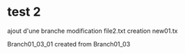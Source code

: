 test 2
====
ajout d'une branche 
	modification file2.txt
	creation new01.tx

Branch01_03_01 created from Branch01_03
